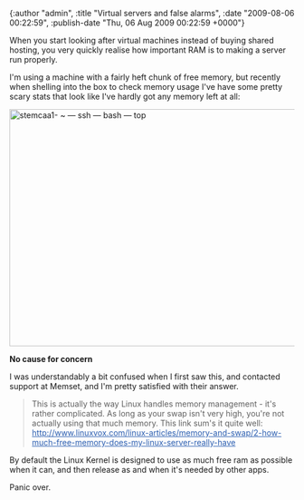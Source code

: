 

{:author "admin", :title "Virtual servers and false alarms", :date "2009-08-06 00:22:59", :publish-date "Thu, 06 Aug 2009 00:22:59 +0000"}



<!-- content below -->

When you start looking after virtual machines instead of buying shared hosting, you very quickly realise how important RAM is to making a server run properly.

I'm using a machine with a fairly heft chunk of free memory, but recently when shelling into the box to check memory usage I've have some pretty scary stats that look like I've hardly got any memory left at all:

<a href="http://chrisadams.me.uk/wordpress/wp-content/uploads/2009/08/stemcaa1-—-ssh-—-bash-—-top.png"><img class="alignnone size-large wp-image-191" title="stemcaa1- ~ — ssh — bash — top" src="http://chrisadams.me.uk/wordpress/wp-content/uploads/2009/08/stemcaa1-—-ssh-—-bash-—-top-1024x653.png" alt="stemcaa1- ~ — ssh — bash — top" width="655" height="418" /></a>

<strong>No cause for concern</strong>

I was understandably a bit confused when I first saw this, and contacted support at Memset, and I'm pretty satisfied with their answer.
<blockquote>This is actually the way Linux handles memory management - it's rather complicated. As long as your swap isn't very high, you're not actually using that much memory. This link sum's it quite well:
<a style="color: #2a5db0;" href="http://www.linuxvox.com/linux-articles/memory-and-swap/2-how-much-free-memory-does-my-linux-server-really-have" target="_blank">http://www.linuxvox.com/linux-articles/memory-and-swap/2-how-much-free-memory-does-my-linux-server-really-have</a></blockquote>
By default the Linux Kernel is designed to use as much free ram as possible when it can, and then release as and when it's needed by other apps.

Panic over.


